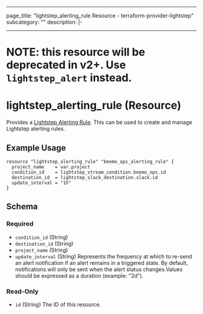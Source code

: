 <!---
This file contains the resource-level documentation and usage examples for the lightstep_alerting_rule resource.
The contents of this file will later be merged with the field-level documentation that is generated from
the `Description` attributes in the corresponding .go file to generate the corresponding .md file.
--->

---
page_title: "lightstep_alerting_rule Resource - terraform-provider-lightstep"
subcategory: ""
description: |-

---

# NOTE: this resource will be deprecated in v2+. Use `lightstep_alert` instead.

# lightstep_alerting_rule (Resource)

Provides a [Lightstep Alerting Rule](https://api-docs.lightstep.com/reference/listalertingrules). This can be used to create and manage Lightstep alerting rules.

## Example Usage

```hcl
resource "lightstep_alerting_rule" "beemo_ops_alerting_rule" {
  project_name    = var.project
  condition_id    = lightstep_stream_condition.beemo_ops.id
  destination_id  = lightstep_slack_destination.slack.id
  update_interval = "1h"
}
```

<!-- schema generated by tfplugindocs -->
## Schema

### Required

- `condition_id` (String)
- `destination_id` (String)
- `project_name` (String)
- `update_interval` (String) Represents the frequency at which to re-send an alert notification if an alert remains in a triggered state. By default, notifications will only be sent when the alert status changes.Values should be expressed as a duration (example: "2d").

### Read-Only

- `id` (String) The ID of this resource.
